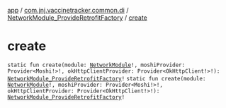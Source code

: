 [app](../../index.md) / [com.jnj.vaccinetracker.common.di](../index.md) / [NetworkModule_ProvideRetrofitFactory](index.md) / [create](./create.md)

# create

`static fun create(module: `[`NetworkModule`](../-network-module/index.md)`!, moshiProvider: Provider<Moshi!>!, okHttpClientProvider: Provider<OkHttpClient!>!): `[`NetworkModule_ProvideRetrofitFactory`](index.md)`!`
`static fun create(module: `[`NetworkModule`](../-network-module/index.md)`!, moshiProvider: Provider<Moshi!>!, okHttpClientProvider: Provider<OkHttpClient!>!): `[`NetworkModule_ProvideRetrofitFactory`](index.md)`!`